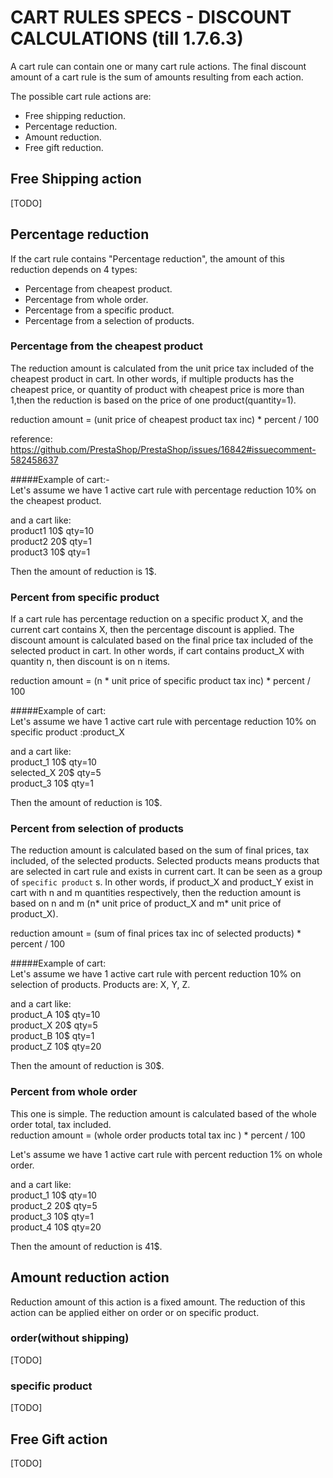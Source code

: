 # CART RULES SPECS - DISCOUNT CALCULATIONS (till 1.7.6.3)

A cart rule can contain one or many cart rule actions. The final discount amount of a cart rule is the sum of amounts resulting from each action.

The possible cart rule actions are:
* Free shipping reduction.
* Percentage reduction.
* Amount reduction.
* Free gift reduction.

## Free Shipping action

[TODO]

## Percentage reduction
If the cart rule contains "Percentage reduction", the amount of this reduction depends on 4 types:

* Percentage from cheapest product.
* Percentage from whole order.
* Percentage from a specific product.
* Percentage from a selection of products.


### Percentage from the cheapest product

The reduction amount is calculated from the unit price tax included of the cheapest product in cart. In other words, if multiple products has the cheapest price, or quantity of product with cheapest price is more than 1,then the reduction is based on the price of one product(quantity=1). 

reduction amount = (unit price of cheapest product tax inc) * percent / 100

reference: https://github.com/PrestaShop/PrestaShop/issues/16842#issuecomment-582458637

#####Example of cart:-
<br>
Let's assume we have 1 active cart rule with percentage reduction 10% on the cheapest product.

and a cart like:<br>
product1 10$ qty=10<br>
product2 20$ qty=1<br>
product3 10$ qty=1<br>

Then the amount of reduction is 1$. 


### Percent from specific product
If a cart rule has percentage reduction on a specific product X, and the current cart contains X, then the percentage discount is applied.
The discount amount is calculated based on the final price tax included of the selected product in cart. In other words, if cart contains product_X with quantity n, then discount is on n items.

reduction amount = (n * unit price of specific product tax inc) * percent / 100

#####Example of cart:
<br>
Let's assume we have 1 active cart rule with percentage reduction 10% on specific product :product_X

and a cart like:<br>
product_1 10$ qty=10<br>
selected_X 20$ qty=5<br>
product_3 10$ qty=1<br>

Then the amount of reduction is 10$.


### Percent from selection of products


The reduction amount is calculated based on the sum of final prices, tax included, of the selected products.
Selected products means products that are selected in cart rule and exists in current cart. It can be seen as a  group of `specific product` s.  In other words, if product_X and product_Y exist in cart with n and m quantities respectively, then the reduction amount is based on n and m (n* unit price of product_X and m* unit price of product_X).

reduction amount = (sum of final prices tax inc of selected products) * percent / 100

#####Example of cart:
<br>
Let's assume we have 1 active cart rule with percent reduction 10% on selection of products. Products are: X, Y, Z.

and a cart like:<br>
product_A 10$ qty=10<br>
product_X 20$ qty=5<br>
product_B 10$ qty=1<br>
product_Z 10$ qty=20<br>

Then the amount of reduction is 30$.

### Percent from whole order

This one is simple. The reduction amount is calculated based of the whole order total, tax included.
<br>
reduction amount = (whole order products total tax inc ) * percent / 100

Let's assume we have 1 active cart rule with percent reduction 1% on whole order.

and a cart like:<br>
product_1  10$ qty=10<br>
product_2 20$ qty=5<br>
product_3 10$ qty=1<br>
product_4 10$ qty=20<br>

Then the amount of reduction is 41$.

## Amount reduction action

Reduction amount of this action is a fixed amount. The reduction of this action can be applied either on order or on specific product. 

### order(without shipping)

[TODO]

### specific product


[TODO]

## Free Gift action
[TODO]
